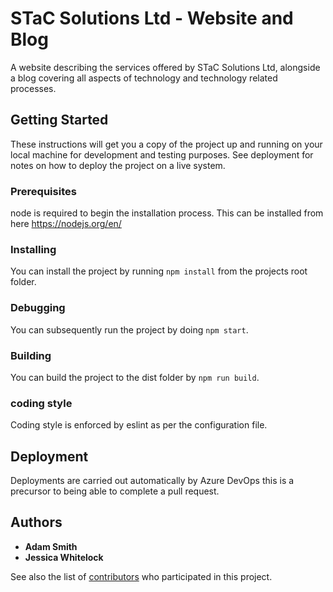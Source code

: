 # STaC Solutions Ltd - Website and Blog

A website describing the services offered by STaC Solutions Ltd, alongside a blog covering all aspects of technology and technology related processes.

## Getting Started

These instructions will get you a copy of the project up and running on your local machine for development and testing purposes. See deployment for notes on how to deploy the project on a live system.

### Prerequisites

node is required to begin the installation process. This can be installed from here https://nodejs.org/en/

### Installing

You can install the project by running `npm install` from the projects root folder.

### Debugging

You can subsequently run the project by doing `npm start`.

### Building

You can build the project to the dist folder by `npm run build`.

### coding style

Coding style is enforced by eslint as per the configuration file.

## Deployment

Deployments are carried out automatically by Azure DevOps this is a precursor to being able to complete a pull request.

## Authors

* **Adam Smith** 
* **Jessica Whitelock** 

See also the list of [contributors](https://github.com/STaC-Solutions-Ltd/STaC-Solutions-Web/graphs/contributors) who participated in this project.
